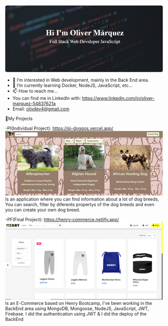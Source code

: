 ![CoverImg](https://github.com/MarkedOliv/MarkedOliv/blob/main/CoverImage.png) 
- 👀 I’m interested in Web development, mainly in the Back End area.
- 🌱 I’m currently learning Docker, NodeJS, JavaScript, etc...
- 📫 How to reach me...
-  You can find me in LinkedIn with: https://www.linkedin.com/in/oliver-marquez-54837621a
-  Email: olivdev4@gmail.com

📌My Projects

-PI(Individual Project):
https://pi-doggos.vercel.app/
![pi-doggos](https://github.com/MarkedOliv/MarkedOliv/blob/main/PI-Doggos.jpeg)
Is an application where you can find information about a lot of dog breeds, You can search, filter by diferents propertys of the dog breeds and even you can create your own dog breed.

-PF(Final Project):
https://henry-commerce.netlify.app/
![pf-henrycommerce](https://github.com/MarkedOliv/MarkedOliv/blob/main/PF-HenryCommerce.PNG)
Is an E-Commerce based on Henry Bootcamp, I've been working in the BackEnd area using MongoDB, Mongoose, NodeJS, JavaScript, JWT, Firebase. I did the authentication using JWT & I did the deploy of the BackEnd

<!---
MarkedOliv/MarkedOliv is a ✨ special ✨ repository because its `README.md` (this file) appears on your GitHub profile.
You can click the Preview link to take a look at your changes.
--->
